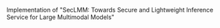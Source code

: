 Implementation of "SecLMM: Towards Secure and Lightweight Inference Service for Large Multimodal Models"

